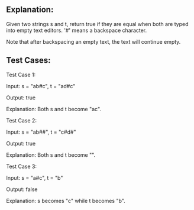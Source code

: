## Explanation:

Given two strings s and t, return true if they are equal when both are typed into empty text editors. '#' means a backspace character.

Note that after backspacing an empty text, the text will continue empty.

 
## Test Cases:

Test Case 1:

Input: s = "ab#c", t = "ad#c"

Output: true

Explanation: Both s and t become "ac".


Test Case 2:

Input: s = "ab##", t = "c#d#"

Output: true

Explanation: Both s and t become "".


Test Case 3:

Input: s = "a#c", t = "b"

Output: false

Explanation: s becomes "c" while t becomes "b".
